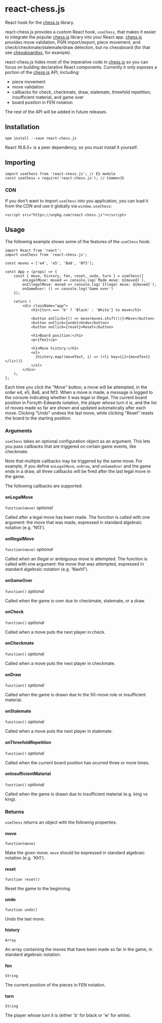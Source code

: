# react-chess.js

React hook for the [chess.js][1] library.

react-chess.js provides a custom React hook, `useChess`, that makes it easier to
integrate the popular [chess.js][1] library into your React app. [chess.js][1]
provides move validation, PGN import/export, piece movement, and
check/checkmate/stalemate/draw detection, but no chessboard (for that see
[chessboardjsx](https://github.com/willb335/chessboardjsx), for example).

react-chess.js hides most of the imperative code in [chess.js][1] so you can
focus on building declarative React components. Currently it only exposes a
portion of the [chess.js][1] API, including:

* piece movement
* move validation
* callbacks for check, checkmate, draw, stalemate, threefold repetition,
  insufficient material, and game over
* board position in FEN notation

The rest of the API will be added in future releases.

## Installation

    npm install --save react-chess.js

React 16.8.0+ is a peer dependency, so you must install it yourself.

## Importing

    import useChess from 'react-chess.js'; // ES module
    const useChess = require('react-chess.js'); // CommonJS

### CDN

If you don't want to import `useChess` into you application, you can load it
from the CDN and use it globally via `window.useChess`:

    <script src="https://unpkg.com/react-chess.js"></script>

## Usage

The following example shows some of the features of the `useChess` hook:

    import React from 'react';
    import useChess from 'react-chess.js';

    const moves = ['e4', 'e5', 'Ba8', 'Nf3'];

    const App = (props) => {
        const { move, history, fen, reset, undo, turn } = useChess({
            onLegalMove: moved => console.log(`Made move: ${moved}`),
            onIllegalMove: moved => console.log(`Illegal move: ${moved}`),
            onGameOver: () => console.log('Game over')
        });

        return (
            <div className="app">
                <h1>{turn === 'b' ? 'Black' : 'White'} to move</h1>

                <button onClick={() => move(moves.shift())}>Move</button>
                <button onClick={undo}>Undo</button>
                <button onClick={reset}>Reset</button>

                <h1>Board position:</h1>
                <p>{fen}</p>

                <h1>Move history:</h1>
                <ol>
                  {history.map((moveText, i) => (<li key={i}>{moveText}</li>))}
                </ol>
            </div>
        );
    };

Each time you click the "Move" button, a move will be attempted, in the order
e4, e5, Ba8, and Nf3. When a move is made, a message is logged to the console
indicating whether it was legal or illegal. The current board position in
Forsyth-Edwards notation, the player whose turn it is, and the list of moves
made so far are shown and updated automatically after each move. Clicking "Undo"
undoes the last move, while clicking "Reset" resets the board to the starting
position.

### Arguments

`useChess` takes an optional configuration object as an argument. This lets you
pass callbacks that are triggered on certain game events, like checkmate.

Note that multiple callbacks may be triggered by the same move. For example, if
you define `onLegalMove`, `onDraw`, and `onGameOver` and the game ends in a
draw, all three callbacks will be fired after the last legal move in the game.

The following callbacks are supported:

#### onLegalMove

`function(move)` _optional_

Called after a legal move has been made. The function is called with one
argument: the move that was made, expressed in standard algebraic notation
(e.g. 'Nf3').

#### onIllegalMove

`function(move)` _optional_

Called when an illegal or ambiguous move is attempted. The function is called
with one argument: the move that was attempted, expressed in standard algebraic
notation (e.g. 'Naxh1').

#### onGameOver

`function()` _optional_

Called when the game is over due to checkmate, stalemate, or a draw.

#### onCheck

`function()` _optional_

Called when a move puts the next player in check.

#### onCheckmate

`function()` _optional_

Called when a move puts the next player in checkmate.

#### onDraw

`function()` _optional_

Called when the game is drawn due to the 50-move rule or insufficient material.

#### onStalemate

`function()` _optional_

Called when a move puts the next player in stalemate.

#### onThreefoldRepetition

`function()` _optional_

Called when the current board position has ocurred three or more times.

#### onInsufficientMaterial

`function()` _optional_

Called when the game is drawn due to insufficient material (e.g. king vs king).

### Returns

`useChess` returns an object with the following properties:

#### move

`function(move)`

Make the given move. `move` should be expressed in standard algebraic notation
(e.g. 'Kh1').

#### reset

`function reset()`

Reset the game to the beginning.

#### undo

`function undo()`

Undo the last move.

#### history

`Array`

An array containing the moves that have been made so far in the game, in
standard algebraic notation.

#### fen

`String`

The current position of the pieces in FEN notation.

#### turn

`String`

The player whose turn it is (either 'b' for black or 'w' for white).

[1]: https://github.com/jhlywa/chess.js
